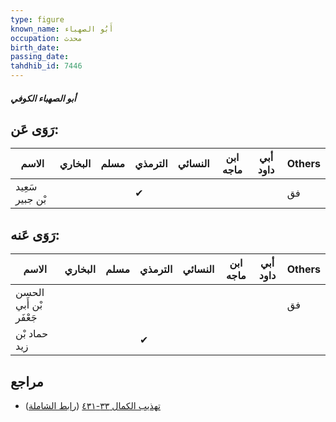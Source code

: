 ```yaml
---
type: figure
known_name: أَبُو الصهباء
occupation: محدث
birth_date:
passing_date:
tahdhib_id: 7446
---
```

##### أبو الصهباء الكوفي

## رَوَى عَن:
| الاسم           | البخاري | مسلم | الترمذي | النسائي | ابن ماجه | أبي داود | Others |
| --------------- | ------- | ---- | ------- | ------- | -------- | -------- | ------ |
| سَعِيد بْن جبير |         |      | ✔       |         |          |          | فق     |
## رَوَى عَنه:
| الاسم                  | البخاري | مسلم | الترمذي | النسائي | ابن ماجه | أبي داود | Others |
| ---------------------- | ------- | ---- | ------- | ------- | -------- | -------- | ------ |
| الحسن بْن أَبي جَعْفَر |         |      |         |         |          |          | فق     |
| حماد بْن زيد           |         |      | ✔       |         |          |          |        |
## مراجع
- [تهذيب الكمال ٣٣-٤٣١](obsidian://open?vault=Tahdhib-al-Kamal&file=Figures/٧٤٤٦-أبو%20الصهباء%20الكوفي) ([رابط الشاملة](https://shamela.ws/book/3722/18102))